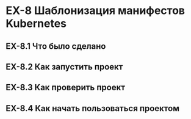 # EX-8 Шаблонизация манифестов Kubernetes

## EX-8.1 Что было сделано

## EX-8.2 Как запустить проект

## EX-8.3 Как проверить проект

## EX-8.4 Как начать пользоваться проектом
